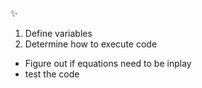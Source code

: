 :sparkles:
1. Define variables
2. Determine how to execute code
  - Figure out if equations need to be inplay
  - test the code
